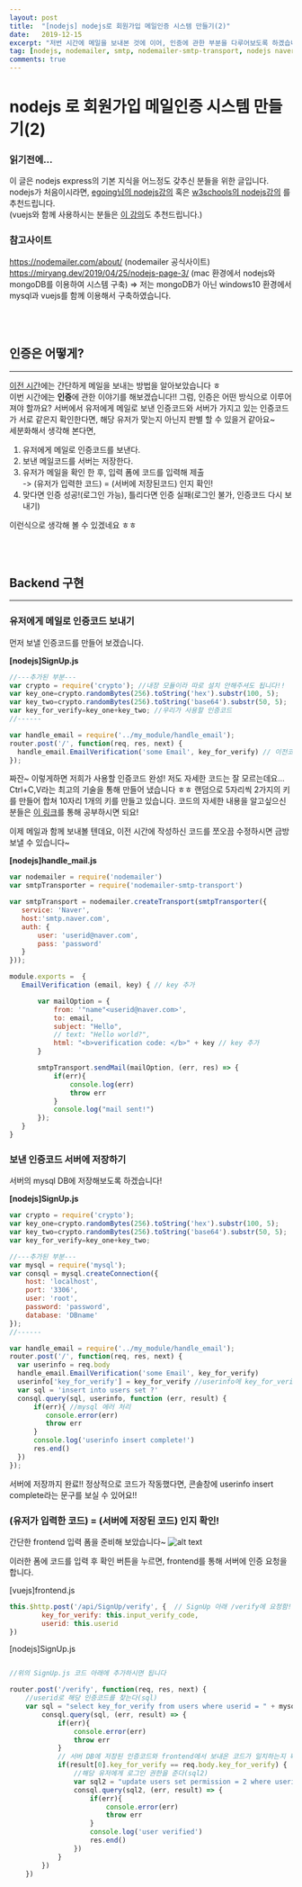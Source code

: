 ```yaml
---
layout: post
title:  "[nodejs] nodejs로 회원가입 메일인증 시스템 만들기(2)"
date:   2019-12-15
excerpt: "저번 시간에 메일을 보내본 것에 이어, 인증에 관한 부분을 다루어보도록 하겠습니다~"
tag: [nodejs, nodemailer, smtp, nodemailer-smtp-transport, nodejs naver, nodejs smtp, nodejs 네이버, nodemailer 네이버 ]
comments: true
---
```


# nodejs 로 회원가입 메일인증 시스템 만들기(2)

### 읽기전에...
이 글은 nodejs express의 기본 지식을 어느정도 갖추신 분들을 위한 글입니다.<br> nodejs가 처음이시라면,
[egoing님의 nodejs강의](https://opentutorials.org/course/3332/21028)
혹은 [w3schools의 nodejs강의](https://www.w3schools.com/nodejs/default.asp) 를 추천드립니다.<br>
(vuejs와 함께 사용하시는 분들은 [이 강의](https://medium.com/hivelab-dev/vue-express-mysql-part1-98f68408d444)도 추천드립니다.)

### 참고사이트
https://nodemailer.com/about/ (nodemailer 공식사이트) <br>
https://miryang.dev/2019/04/25/nodejs-page-3/ (mac 환경에서 nodejs와 mongoDB를 이용하여 시스템 구축)
=> 저는 mongoDB가 아닌 windows10 환경에서 mysql과 vuejs를 함께 이용해서 구축하였습니다.

<br><br>
## 인증은 어떻게?
<hr>

[이전 시간](https://plan5886.github.io//nodejs-nodemailer-with-naver/)에는 간단하게 메일을 보내는 방법을 알아보았습니다 ㅎ <br>
이번 시간에는 **인증**에 관한 이야기를 해보겠습니다!! 그럼, 인증은 어떤 방식으로 이루어져야 할까요?
서버에서 유저에게 메일로 보낸 인증코드와 서버가 가지고 있는 인증코드가 서로 같은지 확인한다면, 해당 유저가 맞는지 아닌지 판별 할 수 있을거 같아요~<br>
세분화해서 생각해 본다면,
1. 유저에게 메일로 인증코드를 보낸다.
2. 보낸 메일코드를 서버는 저장한다.
3. 유저가 메일을 확인 한 후, 입력 폼에 코드를 입력해 제출<br>
-> (유저가 입력한 코드) = (서버에 저장된코드) 인지 확인!
4. 맞다면 인증 성공!(로그인 가능), 틀리다면 인증 실패(로그인 불가, 인증코드 다시 보내기)

이런식으로 생각해 볼 수 있겠네요 ㅎㅎ


<br><br>
## Backend 구현
<hr>


### 유저에게 메일로 인증코드 보내기
먼저 보낼 인증코드를 만들어 보겠습니다.

**[nodejs]SignUp.js**

```javascript
//---추가된 부분--- 
var crypto = require('crypto'); //내장 모듈이라 따로 설치 안해주셔도 됩니다!!
var key_one=crypto.randomBytes(256).toString('hex').substr(100, 5);
var key_two=crypto.randomBytes(256).toString('base64').substr(50, 5);
var key_for_verify=key_one+key_two; //우리가 사용할 인증코드
//------

var handle_email = require('../my_module/handle_email');
router.post('/', function(req, res, next) {                   
  handle_email.EmailVerification('some Email', key_for_verify) // 이전코드에서 수정된부분! 인증코드를 함께 넘김
});
```
 짜잔~ 이렇게하면 저희가 사용할 인증코드 완성! 저도 자세한 코드는 잘 모르는데요... Ctrl+C,V라는 최고의 기술을 통해 만들어 냈습니다 ㅎㅎ
 랜덤으로 5자리씩 2가지의 키를 만들어 합쳐 10자리 1개의 키를 만들고 있습니다.
 코드의 자세한 내용을 알고싶으신 분들은 [이 링크](https://miryang.dev/2019/04/25/nodejs-page-3/)를 통해 공부하시면 되요!
 
 이제 메일과 함께 보내볼 텐데요, 이전 시간에 작성하신 코드를 쪼오끔 수정하시면 금방 보낼 수 있습니다~
 
 **[nodejs]handle_mail.js**
 ```javascript
var nodemailer = require('nodemailer')
var smtpTransporter = require('nodemailer-smtp-transport')

var smtpTransport = nodemailer.createTransport(smtpTransporter({
    service: 'Naver',
    host:'smtp.naver.com',
    auth: {
        user: 'userid@naver.com',    
        pass: 'password'
    }
}));

module.exports =  {
    EmailVerification (email, key) { // key 추가

        var mailOption = {
            from: '"name"<userid@naver.com>', 
            to: email,               
            subject: "Hello",         
            // text: "Hello world?",
            html: "<b>verification code: </b>" + key // key 추가
        }

        smtpTransport.sendMail(mailOption, (err, res) => {
            if(err){
                console.log(err)
                throw err
            }
            console.log("mail sent!")
        });
    }
}
```

### 보낸 인증코드 서버에 저장하기
서버의 mysql DB에 저장해보도록 하겠습니다!

**[nodejs]SignUp.js**

```javascript
var crypto = require('crypto'); 
var key_one=crypto.randomBytes(256).toString('hex').substr(100, 5);
var key_two=crypto.randomBytes(256).toString('base64').substr(50, 5);
var key_for_verify=key_one+key_two;

//---추가된 부분---
var mysql = require('mysql'); 
var consql = mysql.createConnection({
    host: 'localhost',
    port: '3306',
    user: 'root',
    password: 'password',
    database: 'DBname'
});
//------

var handle_email = require('../my_module/handle_email');
router.post('/', function(req, res, next) {
  var userinfo = req.body                   
  handle_email.EmailVerification('some Email', key_for_verify)
  userinfo['key_for_verify'] = key_for_verify //userinfo에 key_for_verify 속성 추가
  var sql = 'insert into users set ?'
  consql.query(sql, userinfo, function (err, result) {
      if(err){ //mysql 에러 처리
         console.error(err)
         throw err
      }
      console.log('userinfo insert complete!')
      res.end()
  })
});
```

서버에 저장까지 완료!! 정상적으로 코드가 작동했다면, 콘솔창에 userinfo insert complete라는 문구를 보실 수 있어요!!

### (유저가 입력한 코드) = (서버에 저장된 코드) 인지 확인!
간단한 frontend 입력 폼을 준비해 보았습니다~
![alt text](https://plan5886.github.io/assets/img/2019-12-17/img_front_verify_input.png "회원가입 폼")

이러한 폼에 코드를 입력 후 확인 버튼을 누르면, frontend를 통해 서버에 인증 요청을 합니다.

[vuejs]frontend.js
```javascript
this.$http.post('/api/SignUp/verify', {  // SignUp 아래 /verify에 요청함! 
        key_for_verify: this.input_verify_code,
        userid: this.userid
})
```

[nodejs]SignUp.js
```javascript

//위의 SignUp.js 코드 아래에 추가하시면 됩니다

router.post('/verify', function(req, res, next) {
    //userid로 해당 인증코드를 찾는다(sql)
    var sql = "select key_for_verify from users where userid = " + mysql.escape(req.body.userid)
        consql.query(sql, (err, result) => {
            if(err){
                console.error(err)
                throw err
            }
            // 서버 DB에 저장된 인증코드와 frontend에서 보내온 코드가 일치하는지 확인!
            if(result[0].key_for_verify == req.body.key_for_verify) {
                //해당 유저에게 로그인 권한을 준다(sql2)
                var sql2 = "update users set permission = 2 where userid = " + mysql.escape(req.body.userid)
                consql.query(sql2, (err, result) => {
                    if(err){
                        console.error(err)
                        throw err
                    }
                    console.log('user verified')
                    res.end()
                })
            }
        })
    })

```

